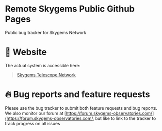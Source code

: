 # Remote Skygems Public Github Pages
Public bug tracker for Skygems Network

# 🚀 Website
The actual system is accessible here:

> [Skygems Telescope Network](https://skygems-observatories.com/app)


# 🔥 Bug reports and feature requests
Please use the bug tracker to submit both feature requests and bug reports.
We also monitor our forum at [https://forum.skygems-observatories.com/](https://forum.skygems-observatories.com/, but like to link to the tracker to track progress on all issues


